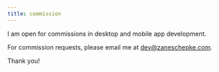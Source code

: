 ```yaml
---
title: commission
---
```


I am open for commissions in desktop and mobile app development.

For commission requests, please email me at [dev@zaneschepke.com](mailto:dev@zaneschepke.com).

Thank you!